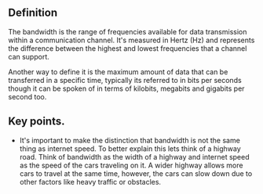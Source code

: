 ## Definition
The bandwidth is the range of frequencies available for data transmission within a communication channel. It's measured in Hertz (Hz) and represents the difference between the highest and lowest frequencies that a channel can support.

Another way to define it is the maximum amount of data that can be transferred in a specific time, typically its referred to in bits per seconds though it can be spoken of in terms of kilobits, megabits and gigabits per second too.

## Key points.
- It's important to make the distinction that bandwidth is not the same thing as internet speed. To better explain this lets think of a highway road. Think of bandwidth as the width of a highway and internet speed as the speed of the cars traveling on it. A wider highway allows more cars to travel at the same time, however, the cars can slow down due to other factors like heavy traffic or obstacles.